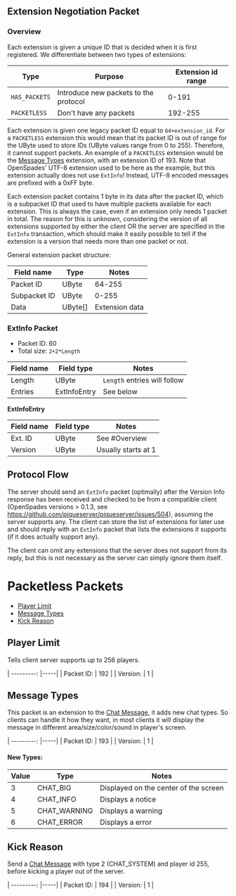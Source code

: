 ## Extension Negotiation Packet

### Overview

Each extension is given a unique ID that is decided when it is first
registered. We differentiate between two types of extensions:

| Type          | Purpose                               | Extension id range |
| ------------- | ------------------------------------- | ------------------ |
| `HAS_PACKETS` | Introduce new packets to the protocol | 0-191              |
| `PACKETLESS`  | Don't have any packets                | 192-255            |

Each extension is given one legacy packet ID equal to `64+extension_id`.
For a `PACKETLESS` extension this would mean that its packet ID is out
of range for the UByte used to store IDs (UByte values range from 0 to 255).
Therefore, it cannot support packets. An example of a `PACKETLESS` extension
would be the [Message Types](https://github.com/piqueserver/aosprotocol/issues/14)
extension, with an extension ID of 193. Note that OpenSpades' UTF-8 extension
used to be here as the example, but this extension actually does not use
`ExtInfo`! Instead, UTF-8 encoded messages are prefixed with a 0xFF byte.

Each extension packet contains 1 byte in its data after the packet ID, which is a
subpacket ID that used to have multiple packets available for each extension. This
is always the case, even if an extension only needs 1 packet in total. The reason
for this is unknown, considering the version of all extensions supported by either
the client OR the server are specified in the `ExtInfo` transaction, which should
make it easily possible to tell if the extension is a version that needs more than
one packet or not.

General extension packet structure:

| Field name   | Type      | Notes          |
| ------------ | --------- | -------------- |
| Packet ID    | UByte     | 64-255         |
| Subpacket ID | UByte     | 0-255          |
| Data         | UByte[]   | Extension data |

### ExtInfo Packet

* Packet ID: 60
* Total size: `2+2*Length`

| Field name | Field type   | Notes                        |
| ---------- | ------------ | ---------------------------- |
| Length     | UByte        | `Length` entries will follow |
| Entries    | ExtInfoEntry | See below                    |

**ExtInfoEntry**

| Field name | Field type | Notes               |
| ---------- | ---------- | ------------------- |
| Ext. ID    | UByte      | See #Overview       |
| Version    | UByte      | Usually starts at 1 |

## Protocol Flow

The server should send an `ExtInfo` packet (optimally) after the Version Info response has been received and checked to be from a compatible client
(OpenSpades versions > 0.1.3, see https://github.com/piqueserver/piqueserver/issues/504),
assuming the server supports any. The client can store the list of extensions for later use and should
reply with an `ExtInfo` packet that lists the extensions *it* supports (if it does actually support any).

The client can omit any extensions that the server does not support from its
reply, but this is not necessary as the server can simply ignore them itself.


# Packetless Packets
* [Player Limit](#player-limit)
* [Message Types](#message-types)
* [Kick Reason](#kick-reason)

## Player Limit

Tells client server supports up to 256 players.

| ---------: |-----|
| Packet ID: | 192 |
| Version:   | 1   |

## Message Types

This packet is an extension to the [Chat Message](protocol075.html#chat-message), it adds new chat types.
So clients can handle it how they want, in most clients it will display the message in different area/size/color/sound in
player's screen.

| ---------: |-----|
| Packet ID: | 193 |
| Version:   | 1   |

#### New Types:

| Value | Type         | Notes                                 |
|-------|--------------|---------------------------------------|
| 3     | CHAT_BIG     | Displayed on the center of the screen |
| 4     | CHAT_INFO    | Displays a notice                     |
| 5     | CHAT_WARNING | Displays a warning                    |
| 6     | CHAT_ERROR   | Displays a error                      |

## Kick Reason

Send a [Chat Message](protocol075.html#chat-message) with type 2 (CHAT_SYSTEM) and player id 255, before
kicking a player out of the server.

| ---------: |-----|
| Packet ID: | 194 |
| Version:   | 1   |